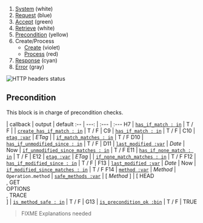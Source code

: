 1. [System](README_system.md) (white)
1. [Request](README_request.md) (blue)
1. [Accept](README_accept.md) (green)
1. [Retrieve](README_retrieve.md) (white)
1. [Precondition](README_precondition.md) (yellow)
1. Create/Process
    * [Create](README_create.md) (violet)
    * [Process](README_process.md) (red)
1. [Response](README_response.md) (cyan)
1. [Error](README_error.md) (gray)

![HTTP headers status](https://rawgithub.com/andreineculau/http-headers-status/master/v4/http-headers-status-v4.png)

## Precondition

This block is in charge of precondition checks.

 | callback | output | default
:-- | ---: | :--- | :---
H7 | [`has_if_match : in`](#has_if_match--in) | T / F |
 | [`create_has_if_match : in`](#create_has_if_match--in) | T / F |
C9 | [`has_if_match : in`](#has_if_match--in) | T / F |
C10 | [`etag :var`](#etag-var) | *ETag* |
 | [`if_match_matches : in`](#if_match_matches--in) | T / F
D10 | [`has_if_unmodified_since : in`](#has_if_unmodified_since--in) | T / F |
D11 | [`last_modified :var`](#last_modified-var) | *Date* | Now
 | [`if_unmodified_since_matches : in`](#if_unmodified_since_matches--in) | T / F
E11 | [`has_if_none_match : in`](#has_if_none_match--in) | T / F |
E12 | [`etag :var`](#etag-var) | *ETag* |
 | [`if_none_match_matches : in`](#if_none_match_matches--in) | T / F
F12 | [`has_if_modified_since : in`](#has_if_modified_since--in) | T / F |
F13 | [`last_modified :var`](#last_modified-var) | *Date* | Now
 | [`if_modified_since_matches : in`](#if_modified_since_matches--in) | T / F
F14 | [`method :var`](#method-var) | *Method* | `Operation.method`
 | [`safe_methods :var`](#safe_methods-var) | [ *Method* ] | [ HEAD<br>, GET<br> OPTIONS<br>, TRACE<br>]
 | [`is_method_safe : in`](#is_method_safe--in) | T / F |
G13 | [`is_precondition_ok :bin`](#is_precondition_ok-bin) | T / F | TRUE

> FIXME Explanations needed
